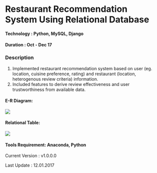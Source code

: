 # Restaurant Recommendation System Using Relational Database

#### Technology : Python, MySQL, Django

#### Duration   : Oct - Dec 17

### Description
1. Implemented restaurant recommendation system based on user (eg. location, cuisine preference, rating) and restaurant (location, heterogenous review criteria) information.
2. Included features to derive review effectiveness and user trustworthiness from available data. 

#### E-R Diagram: 
<kbd>
<img src=https://github.com/anjanatiha/Restaurant-Recommendation-System/blob/master/restaurantsrecommendationsite/Report/images/er.png>
</kbd>

#### Relational Table:
<kbd>
<img src=https://github.com/anjanatiha/Restaurant-Recommendation-System/blob/master/restaurantsrecommendationsite/Report/images/rt.png>
</kbd>


#### Tools Requirement: Anaconda, Python 

Current Version  : v1.0.0.0

Last Update      : 12.01.2017
